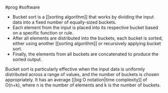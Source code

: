 #prog #software 
- Bucket sort is a [[sorting algorithm]] that works by dividing the input data into a fixed number of equally-sized buckets.
- Each element from the input is placed into its respective bucket based on a specific function or rule.
- After all elements are distributed into the buckets, each bucket is sorted, either using another [[sorting algorithm]] or recursively applying bucket sort.
- Finally, the elements from all buckets are concatenated to produce the sorted output.

Bucket sort is particularly effective when the input data is uniformly distributed across a range of values, and the number of buckets is chosen appropriately. It has an average [[big O notation|time complexity]] of O(n+k), where n is the number of elements and k is the number of buckets.